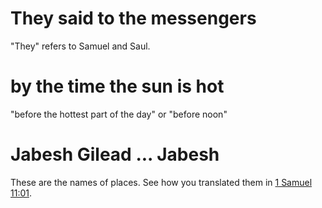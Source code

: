 # They said to the messengers

"They" refers to Samuel and Saul.

# by the time the sun is hot

"before the hottest part of the day" or "before noon"

# Jabesh Gilead ... Jabesh

These are the names of places. See how you translated them in [1 Samuel 11:01](../11/01.md).

